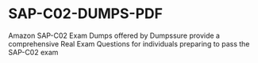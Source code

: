 # SAP-C02-DUMPS-PDF
Amazon SAP-C02 Exam Dumps offered by Dumpssure provide a comprehensive Real Exam Questions for individuals preparing to pass the SAP-C02 exam
